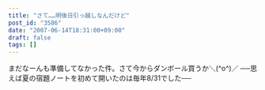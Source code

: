 ```yaml
---
title: "さて……明後日引っ越しなんだけど"
post_id: "3586"
date: "2007-06-14T18:31:00+09:00"
draft: false
tags: []
---
```



まだなーんも準備してなかった件。さて今からダンボール買うか＼(^o^)／ ──思えば夏の宿題ノートを初めて開いたのは毎年8/31でした──

